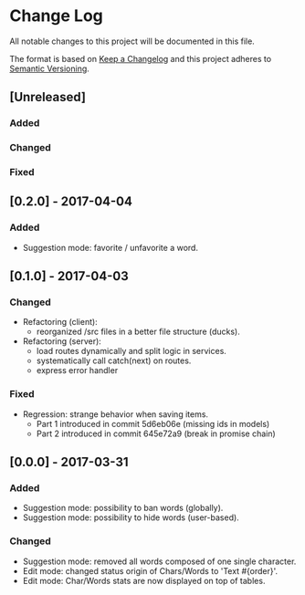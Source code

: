 # Change Log
All notable changes to this project will be documented in this file.

The format is based on [Keep a Changelog](http://keepachangelog.com/)
and this project adheres to [Semantic Versioning](http://semver.org/).

## [Unreleased]
### Added
### Changed
### Fixed

## [0.2.0] - 2017-04-04
### Added
- Suggestion mode: favorite / unfavorite a word.

## [0.1.0] - 2017-04-03
### Changed
- Refactoring (client):
  - reorganized /src files in a better file structure (ducks).
- Refactoring (server):
  - load routes dynamically and split logic in services.
  - systematically call catch(next) on routes.
  - express error handler

### Fixed
  - Regression: strange behavior when saving items.
    - Part 1 introduced in commit 5d6eb06e (missing ids in models)
    - Part 2 introduced in commit 645e72a9 (break in promise chain)

## [0.0.0] - 2017-03-31
### Added
- Suggestion mode: possibility to ban words (globally).
- Suggestion mode: possibility to hide words (user-based).

### Changed
- Suggestion mode: removed all words composed of one single character.
- Edit mode: changed status origin of Chars/Words to 'Text #{order}'.
- Edit mode: Char/Words stats are now displayed on top of tables.
